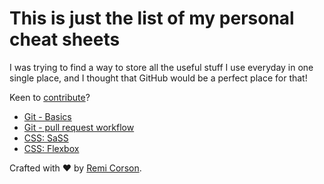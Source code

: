 # This is just the list of my personal cheat sheets
I was trying to find a way to store all the useful stuff I use everyday in one single place, and I thought that GitHub would be a perfect place for that!

Keen to [contribute](CONTRIBUTING.md)?

- [Git - Basics](git.md)
- [Git - pull request workflow](git.md)
- [CSS: SaSS](sass.md)
- [CSS: Flexbox](css-flexbox.md)

Crafted with ♥ by [Remi Corson](http://remicorson.com). 
